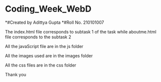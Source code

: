 # Coding_Week_WebD

*#Created by Adittya Gupta
*#Roll No. 210101007

The index.html file corresponds to subtask 1 of the task while aboutme.html file corresponds to the subtask 2 

All the javaScript file are in the js folder 

All the images used are in the images folder 

All the css files are in the css folder 

Thank you

